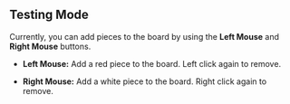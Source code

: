 ## Testing Mode
Currently, you can add pieces to the board by using the **Left Mouse** and **Right Mouse**
buttons.

* **Left Mouse:** Add a red piece to the board. Left click again to remove.

* **Right Mouse:** Add a white piece to the board. Right click again to remove.